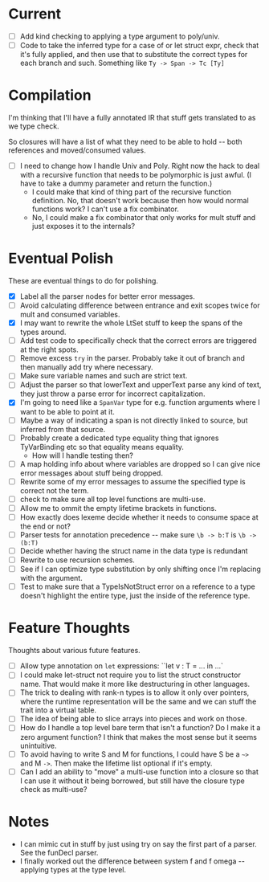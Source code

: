 # Current
- [ ] Add kind checking to applying a type argument to poly/univ.
- [ ] Code to take the inferred type for a case of or let struct expr, check that it's
  fully applied, and then use that to substitute the correct types for each branch and such.
  Something like `Ty -> Span -> Tc [Ty]`

# Compilation
I'm thinking that I'll have a fully annotated IR that stuff gets translated to as we type check.

So closures will have a list of what they need to be able to hold -- both references and moved/consumed
values.

- [ ] I need to change how I handle Univ and Poly. Right now the hack to deal with a recursive
  function that needs to be polymorphic is just awful. (I have to take a dummy parameter and return
  the function.)
  - I could make that kind of thing part of the recursive function definition. No, that
    doesn't work because then how would normal functions work? I can't use a fix combinator.
  - No, I could make a fix combinator that only works for mult stuff and just exposes it to the
    internals?

# Eventual Polish
These are eventual things to do for polishing.
- [X] Label all the parser nodes for better error messages.
- [ ] Avoid calculating difference between entrance and exit scopes twice for mult and consumed
  variables.
- [X] I may want to rewrite the whole LtSet stuff to keep the spans of the types around.
- [ ] Add test code to specifically check that the correct errors are triggered at the right spots.
- [ ] Remove excess `try` in the parser. Probably take it out of branch and then manually
  add try where necessary.
- [ ] Make sure variable names and such are strict text.
- [ ] Adjust the parser so that lowerText and upperText parse any kind of text, they just throw
  a parse error for incorrect capitalization.
- [X] I'm going to need like a `SpanVar` type for e.g. function arguments where I want to be able
  to point at it.
- [ ] Maybe a way of indicating a span is not directly linked to source, but inferred from that source.
- [ ] Probably create a dedicated type equality thing that ignores TyVarBinding etc so that equality
  means equality.
  - How will I handle testing then?
- [ ] A map holding info about where variables are dropped so I can give nice error messages about stuff
  being dropped.
- [ ] Rewrite some of my error messages to assume the specified type is correct not the term.
- [ ] check to make sure all top level functions are multi-use.
- [ ] Allow me to ommit the empty lifetime brackets in functions.
- [ ] How exactly does lexeme decide whether it needs to consume space at the end or not?
- [ ] Parser tests for annotation precedence -- make sure `\b -> b:T` is `\b -> (b:T)`
- [ ] Decide whether having the struct name in the data type is redundant
- [ ] Rewrite to use recursion schemes.
- [ ] See if I can optimize type substitution by only shifting once I'm replacing with the
  argument.
- [ ] Test to make sure that a TypeIsNotStruct error on a reference to a type doesn't highlight
  the entire type, just the inside of the reference type.

# Feature Thoughts
Thoughts about various future features.
- [ ] Allow type annotation on `let` expressions: ``let v : T = ... in ...`
- [ ] I could make let-struct not require you to list the struct constructor name. That would
  make it more like destructuring in other languages.
- [ ] The trick to dealing with rank-n types is to allow it only over pointers, where the runtime
  representation will be the same and we can stuff the trait into a virtual table.
- [ ] The idea of being able to slice arrays into pieces and work on those.
- [ ] How do I handle a top level bare term that isn't a function? Do I make it a zero argument
  function? I think that makes the most sense but it seems unintuitive.
- [ ] To avoid having to write S and M for functions, I could have S be a `~>` and M `->`. Then
  make the lifetime list optional if it's empty.
- [ ] Can I add an ability to "move" a multi-use function into a closure so that I can use it
  without it being borrowed, but still have the closure type check as multi-use?

# Notes
- I can mimic cut in stuff by just using try on say the first part of a parser.
  See the funDecl parser.
- I finally worked out the difference between system f and f omega -- applying types at the type level.
